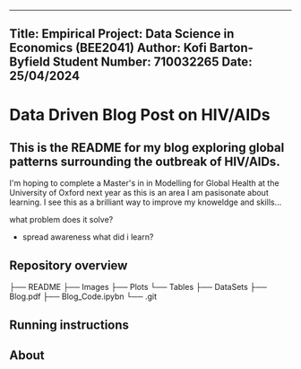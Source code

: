 --------------------------------------------------------------------------------
Title: Empirical Project: 
	 Data Science in Economics 
	 (BEE2041)
Author: Kofi Barton-Byfield
Student Number: 710032265
Date: 25/04/2024
--------------------------------------------------------------------------------

# Data Driven Blog Post on HIV/AIDs

## This is the README for my blog exploring global patterns surrounding the outbreak of HIV/AIDs.

I'm hoping to complete a Master's in in Modelling for Global Health at the University of Oxford next 
year as this is an area I am pasisonate about learning. I see this as a brilliant way to improve my
knoweldge and skills...

what problem does it solve?
- spread awareness
what did i learn?


## Repository overview

├── README
├── Images
    ├── Plots
    └── Tables
├── DataSets
├── Blog.pdf
├── Blog_Code.ipybn
└── .git





## Running instructions



## About
